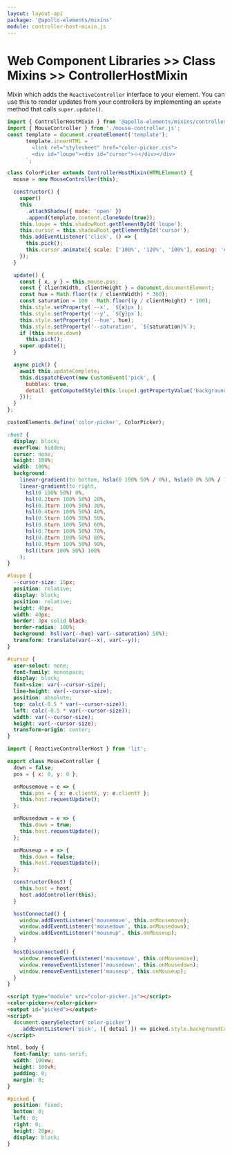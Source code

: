 ```yaml
---
layout: layout-api
package: '@apollo-elements/mixins'
module: controller-host-mixin.js
---
```

<!-- ----------------------------------------------------------------------------------------
     Welcome! This file includes automatically generated API documentation.
     To edit the docs that appear within, find the original source file under `packages/*`,
     corresponding to the package name and module in this YAML front-matter block.
     Thank you for your interest in Apollo Elements 😁
------------------------------------------------------------------------------------------ -->

# Web Component Libraries >> Class Mixins >> ControllerHostMixin

Mixin which adds the `ReactiveController` interface to your element. You can use this to render updates from your controllers by implementing an `update` method that calls `super.update()`.

```js playground mouse-controller color-picker.js
import { ControllerHostMixin } from '@apollo-elements/mixins/controller-host-mixin';
import { MouseController } from './mouse-controller.js';
const template = document.createElement('template');
      template.innerHTML = `
        <link rel="stylesheet" href="color-picker.css">
        <div id="loupe"><div id="cursor">⊹</div></div>
      `;

class ColorPicker extends ControllerHostMixin(HTMLElement) {
  mouse = new MouseController(this);

  constructor() {
    super()
    this
      .attachShadow({ mode: 'open' })
      .append(template.content.cloneNode(true));
    this.loupe = this.shadowRoot.getElementById('loupe');
    this.cursor = this.shadowRoot.getElementById('cursor');
    this.addEventListener('click', () => {
      this.pick();
      this.cursor.animate({ scale: ['100%', '120%', '100%'], easing: 'ease-in-out' }, 300);
    });
  }

  update() {
    const { x, y } = this.mouse.pos;
    const { clientWidth, clientHeight } = document.documentElement;
    const hue = Math.floor((x / clientWidth) * 360);
    const saturation = 100 - Math.floor((y / clientHeight) * 100);
    this.style.setProperty('--x', `${x}px`);
    this.style.setProperty('--y', `${y}px`);
    this.style.setProperty('--hue', hue);
    this.style.setProperty('--saturation', `${saturation}%`);
    if (this.mouse.down)
      this.pick();
    super.update();
  }

  async pick() {
    await this.updateComplete;
    this.dispatchEvent(new CustomEvent('pick', {
      bubbles: true,
      detail: getComputedStyle(this.loupe).getPropertyValue('background-color')
    }));
  }
};

customElements.define('color-picker', ColorPicker);
```

```css playground-file mouse-controller color-picker.css
:host {
  display: block;
  overflow: hidden;
  cursor: none;
  height: 100%;
  width: 100%;
  background:
    linear-gradient(to bottom, hsla(0 100% 50% / 0%), hsla(0 0% 50% / 100%)),
    linear-gradient(to right,
      hsl(0 100% 50%) 0%,
      hsl(0.2turn 100% 50%) 20%,
      hsl(0.3turn 100% 50%) 30%,
      hsl(0.4turn 100% 50%) 40%,
      hsl(0.5turn 100% 50%) 50%,
      hsl(0.6turn 100% 50%) 60%,
      hsl(0.7turn 100% 50%) 70%,
      hsl(0.8turn 100% 50%) 80%,
      hsl(0.9turn 100% 50%) 90%,
      hsl(1turn 100% 50%) 100%
    );
}

#loupe {
  --cursor-size: 15px;
  position: relative;
  display: block;
  position: relative;
  height: 40px;
  width: 40px;
  border: 3px solid black;
  border-radius: 100%;
  background: hsl(var(--hue) var(--saturation) 50%);
  transform: translate(var(--x), var(--y));
}

#cursor {
  user-select: none;
  font-family: monospace;
  display: block;
  font-size: var(--cursor-size);
  line-height: var(--cursor-size);
  position: absolute;
  top: calc(-0.5 * var(--cursor-size));
  left: calc(-0.5 * var(--cursor-size));
  width: var(--cursor-size);
  height: var(--cursor-size);
  transform-origin: center;
}
```

```js playground-file mouse-controller mouse-controller.js
import { ReactiveControllerHost } from 'lit';

export class MouseController {
  down = false;
  pos = { x: 0, y: 0 };

  onMousemove = e => {
    this.pos = { x: e.clientX, y: e.clientY };
    this.host.requestUpdate();
  };

  onMousedown = e => {
    this.down = true;
    this.host.requestUpdate();
  };

  onMouseup = e => {
    this.down = false;
    this.host.requestUpdate();
  };

  constructor(host) {
    this.host = host;
    host.addController(this);
  }

  hostConnected() {
    window.addEventListener('mousemove', this.onMousemove);
    window.addEventListener('mousedown', this.onMousedown);
    window.addEventListener('mouseup', this.onMouseup);
  }

  hostDisconnected() {
    window.removeEventListener('mousemove', this.onMousemove);
    window.removeEventListener('mousedown', this.onMousedown);
    window.removeEventListener('mouseup', this.onMouseup);
  }
}
```

```html playground-file mouse-controller index.html
<script type="module" src="color-picker.js"></script>
<color-picker></color-picker>
<output id="picked"></output>
<script>
  document.querySelector('color-picker')
    .addEventListener('pick', ({ detail }) => picked.style.backgroundColor = detail);
</script>
```

```css playground-file mouse-controller style.css
html, body {
  font-family: sans-serif;
  width: 100vw;
  height: 100vh;
  padding: 0;
  margin: 0;
}

#picked {
  position: fixed;
  bottom: 0;
  left: 0;
  right: 0;
  height: 20px;
  display: block;
}
```
